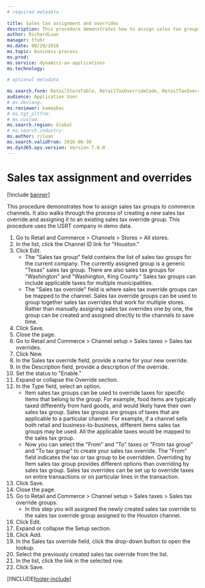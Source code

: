 ```yaml
--- 
# required metadata 
 
title: Sales tax assignment and overrides
description: This procedure demonstrates how to assign sales tax groups to commerce channels. 
author: RichardLuan
manager: tfehr 
ms.date: 08/29/2018
ms.topic: business-process 
ms.prod:  
ms.service: dynamics-ax-applications 
ms.technology:  
 
# optional metadata 
 
ms.search.form: RetailStoreTable, RetailTaxOverrideCode, RetailTaxOverrideGroup   
audience: Application User 
# ms.devlang:  
ms.reviewer: kamaybac
# ms.tgt_pltfrm:  
# ms.custom:  
ms.search.region: Global
# ms.search.industry: 
ms.author: riluan
ms.search.validFrom: 2016-06-30 
ms.dyn365.ops.version: Version 7.0.0 
---
```

# Sales tax assignment and overrides

[!include [banner](../../includes/banner.md)]

This procedure demonstrates how to assign sales tax groups to commerce channels. It also walks through the process of creating a new sales tax override and assigning it to an existing sales tax override group. This procedure uses the USRT company in demo data.

1. Go to Retail and Commerce > Channels > Stores > All stores.
2. In the list, click the Channel ID link for "Houston."
3. Click Edit.
    * The "Sales tax group" field contains the list of sales tax groups for the current company. The currently assigned group is a generic "Texas" sales tax group. There are also sales tax groups for "Washington" and "Washington, King County." Sales tax groups can include applicable taxes for multiple municipalities.  
    * The "Sales tax override" field is where sales tax override groups can be mapped to the channel. Sales tax override groups can be used to group together sales tax overrides that work for multiple stores. Rather than manually assigning sales tax overrides one by one, the group can be created and assigned directly to the channels to save time.  
4. Click Save.
5. Close the page.
6. Go to Retail and Commerce > Channel setup > Sales taxes > Sales tax overrides.
7. Click New.
8. In the Sales tax override field, provide a name for your new override.
9. In the Description field, provide a description of the override.
10. Set the status to "Enable."
11. Expand or collapse the Override section.
12. In the Type field, select an option.
    * Item sales tax groups can be used to override taxes for specific items that belong to the group. For example, food items are typically taxed differently from hard goods, and would likely have their own sales tax group. Sales tax groups are groups of taxes that are applicable to a particular channel. For example, if a channel sells both retail and business-to-business, different items sales tax groups may be used. All the applicable taxes would be mapped to the sales tax group.  
    * Now you can select the "From" and "To" taxes or "From tax group" and "To tax group" to create your sales tax override. The "From" field indicates the tax or tax group to be overridden. Overriding by Item sales tax group provides different options than overriding by sales tax group. Sales tax overrides can be set up to override taxes on entire transactions or on particular lines in the transaction.  
13. Click Save.
14. Close the page.
15. Go to Retail and Commerce > Channel setup > Sales taxes > Sales tax override groups.
    * In this step you will assigned the newly created sales tax override to the sales tax override group assigned to the Houston channel.  
16. Click Edit.
17. Expand or collapse the Setup section.
18. Click Add.
19. In the Sales tax override field, click the drop-down button to open the lookup.
20. Select the previously created sales tax override from the list.
21. In the list, click the link in the selected row.
22. Click Save.



[!INCLUDE[footer-include](../../../includes/footer-banner.md)]